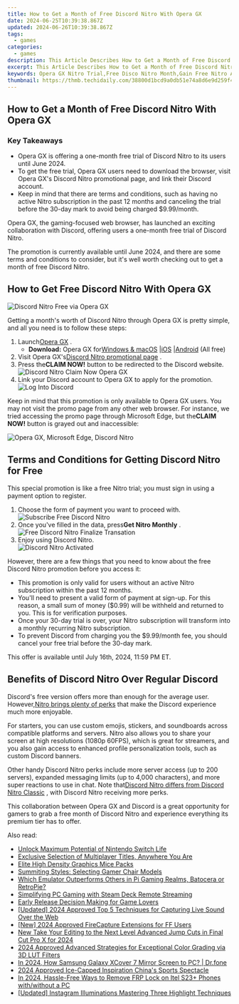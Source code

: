```yaml
---
title: How to Get a Month of Free Discord Nitro With Opera GX
date: 2024-06-25T10:39:38.867Z
updated: 2024-06-26T10:39:38.867Z
tags:
  - games
categories:
  - games
description: This Article Describes How to Get a Month of Free Discord Nitro With Opera GX
excerpt: This Article Describes How to Get a Month of Free Discord Nitro With Opera GX
keywords: Opera GX Nitro Trial,Free Disco Nitro Month,Gain Free Nitro Access,Opera Extend Nitro,Try Operasub Nitro,Monthly Nitro Discount,Get Free Discord Subscription
thumbnail: https://thmb.techidaily.com/38800d1bcd9a0db51e74a8d6e9d259f45c0a81d4cc5911dccf11c067ddd27a33.jpg
---
```


## How to Get a Month of Free Discord Nitro With Opera GX

### Key Takeaways

* Opera GX is offering a one-month free trial of Discord Nitro to its users until June 2024.
* To get the free trial, Opera GX users need to download the browser, visit Opera GX's Discord Nitro promotional page, and link their Discord account.
* Keep in mind that there are terms and conditions, such as having no active Nitro subscription in the past 12 months and canceling the trial before the 30-day mark to avoid being charged $9.99/month.

 Opera GX, the gaming-focused web browser, has launched an exciting collaboration with Discord, offering users a one-month free trial of Discord Nitro.

 The promotion is currently available until June 2024, and there are some terms and conditions to consider, but it's well worth checking out to get a month of free Discord Nitro.

## How to Get Free Discord Nitro With Opera GX

![Discord Nitro Free via Opera GX](https://static1.makeuseofimages.com/wordpress/wp-content/uploads/2023/12/get-discord-nitro-free-opera-gx.jpg)

 Getting a month's worth of Discord Nitro through Opera GX is pretty simple, and all you need is to follow these steps:

1. Launch[Opera GX](https://www.opera.com/gx) .  
   * **Download:** Opera GX for[Windows & macOS](https://www.opera.com/gx) |[iOS](https://apps.apple.com/us/app/opera-gx/id1559740799) |[Android](https://www.anrdoezrs.net/links/7251228/type/dlg/sid/UUmuoUeUpU2031412/https://play.google.com/store/apps/details?id=com.opera.gx) (All free)
2. Visit Opera GX's[Discord Nitro promotional page](http://www.opera.com/gx/discord-nitro) .
3. Press the**CLAIM NOW!** button to be redirected to the Discord website.  
![Discord Nitro Claim Now Opera GX](https://static1.makeuseofimages.com/wordpress/wp-content/uploads/2023/12/discord-nitro-claim-now.jpg)
4. Link your Discord account to Opera GX to apply for the promotion.  
![Log Into Discord](https://static1.makeuseofimages.com/wordpress/wp-content/uploads/2023/12/log-into-discord.jpg)

 Keep in mind that this promotion is only available to Opera GX users. You may not visit the promo page from any other web browser. For instance, we tried accessing the promo page through Microsoft Edge, but the**CLAIM NOW!** button is grayed out and inaccessible:

![Opera GX, Microsoft Edge, Discord Nitro](https://static1.makeuseofimages.com/wordpress/wp-content/uploads/2023/12/opera-gx-microsoft-edge-discord-nitro.jpg)

## Terms and Conditions for Getting Discord Nitro for Free

 This special promotion is like a free Nitro trial; you must sign in using a payment option to register.

1. Choose the form of payment you want to proceed with.  
![Subscribe Free Discord Nitro](https://static1.makeuseofimages.com/wordpress/wp-content/uploads/2023/12/subscribe-free-discord-nitro.jpg)
2. Once you've filled in the data, press**Get Nitro Monthly** .  
![Free Discord Nitro Finalize Transation](https://static1.makeuseofimages.com/wordpress/wp-content/uploads/2023/12/free-discord-nitro-finalize-transation.jpg)
3. Enjoy using Discord Nitro.  
![Discord Nitro Activated](https://static1.makeuseofimages.com/wordpress/wp-content/uploads/2023/12/discord-nitro-activated.jpg)

 However, there are a few things that you need to know about the free Discord Nitro promotion before you access it:

* This promotion is only valid for users without an active Nitro subscription within the past 12 months.
* You'll need to present a valid form of payment at sign-up. For this reason, a small sum of money ($0.99) will be withheld and returned to you. This is for verification purposes.
* Once your 30-day trial is over, your Nitro subscription will transform into a monthly recurring Nitro subscription.
* To prevent Discord from charging you the $9.99/month fee, you should cancel your free trial before the 30-day mark.

This offer is available until July 16th, 2024, 11:59 PM ET.

## Benefits of Discord Nitro Over Regular Discord

 Discord's free version offers more than enough for the average user. However,[Nitro brings plenty of perks](http://www.makeuseof.com/is-discord-nitro-worth-it/) that make the Discord experience much more enjoyable.

 For starters, you can use custom emojis, stickers, and soundboards across compatible platforms and servers. Nitro also allows you to share your screen at high resolutions (1080p 60FPS), which is great for streamers, and you also gain access to enhanced profile personalization tools, such as custom Discord banners.

 Other handy Discord Nitro perks include more server access (up to 200 servers), expanded messaging limits (up to 4,000 characters), and more super reactions to use in chat. Note that[Discord Nitro differs from Discord Nitro Classic](https://www.makeuseof.com/discord-nitro-vs-discord-nitro-classic/) , with Discord Nitro receiving more perks.

 This collaboration between Opera GX and Discord is a great opportunity for gamers to grab a free month of Discord Nitro and experience everything its premium tier has to offer.


<ins class="adsbygoogle"
     style="display:block"
     data-ad-format="autorelaxed"
     data-ad-client="ca-pub-7571918770474297"
     data-ad-slot="1223367746"></ins>



<ins class="adsbygoogle"
     style="display:block"
     data-ad-client="ca-pub-7571918770474297"
     data-ad-slot="8358498916"
     data-ad-format="auto"
     data-full-width-responsive="true"></ins>

<span class="atpl-alsoreadstyle">Also read:</span>
<div><ul>
<li><a href="https://games-able.techidaily.com/unlock-maximum-potential-of-nintendo-switch-life/"><u>Unlock Maximum Potential of Nintendo Switch Life</u></a></li>
<li><a href="https://games-able.techidaily.com/exclusive-selection-of-multiplayer-titles-anywhere-you-are/"><u>Exclusive Selection of Multiplayer Titles, Anywhere You Are</u></a></li>
<li><a href="https://games-able.techidaily.com/elite-high-density-graphics-mice-packs/"><u>Elite High Density Graphics Mice Packs</u></a></li>
<li><a href="https://games-able.techidaily.com/summiting-styles-selecting-gamer-chair-models/"><u>Summiting Styles: Selecting Gamer Chair Models</u></a></li>
<li><a href="https://games-able.techidaily.com/which-emulator-outperforms-others-in-pi-gaming-realms-batocera-or-retropie/"><u>Which Emulator Outperforms Others in Pi Gaming Realms, Batocera or RetroPie?</u></a></li>
<li><a href="https://games-able.techidaily.com/simplifying-pc-gaming-with-steam-deck-remote-streaming/"><u>Simplifying PC Gaming with Steam Deck Remote Streaming</u></a></li>
<li><a href="https://games-able.techidaily.com/early-release-decision-making-for-game-lovers/"><u>Early Release Decision Making for Game Lovers</u></a></li>
<li><a href="https://on-screen-recording.techidaily.com/updated-2024-approved-top-5-techniques-for-capturing-live-sound-over-the-web/"><u>[Updated] 2024 Approved  Top 5 Techniques for Capturing Live Sound Over the Web</u></a></li>
<li><a href="https://desktop-recording.techidaily.com/new-2024-approved-firecapture-extensions-for-ff-users/"><u>[New] 2024 Approved  FireCapture Extensions for FF Users</u></a></li>
<li><a href="https://ai-driven-video-production.techidaily.com/new-take-your-editing-to-the-next-level-advanced-jump-cuts-in-final-cut-pro-x-for-2024/"><u>New Take Your Editing to the Next Level Advanced Jump Cuts in Final Cut Pro X for 2024</u></a></li>
<li><a href="https://extra-lessons.techidaily.com/2024-approved-advanced-strategies-for-exceptional-color-grading-via-3d-lut-filters/"><u>2024 Approved  Advanced Strategies for Exceptional Color Grading via 3D LUT Filters</u></a></li>
<li><a href="https://screen-mirror.techidaily.com/in-2024-how-samsung-galaxy-xcover-7-mirror-screen-to-pc-drfone-by-drfone-android/"><u>In 2024, How Samsung Galaxy XCover 7 Mirror Screen to PC? | Dr.fone</u></a></li>
<li><a href="https://some-techniques.techidaily.com/2024-approved-ice-capped-inspiration-chinas-sports-spectacle/"><u>2024 Approved  Ice-Capped Inspiration  China's Sports Spectacle</u></a></li>
<li><a href="https://bypass-frp.techidaily.com/in-2024-hassle-free-ways-to-remove-frp-lock-on-itel-s23plus-phones-withwithout-a-pc-by-drfone-android/"><u>In 2024, Hassle-Free Ways to Remove FRP Lock on Itel S23+ Phones with/without a PC</u></a></li>
<li><a href="https://instagram-video-recordings.techidaily.com/updated-instagram-illuminations-mastering-three-highlight-techniques/"><u>[Updated] Instagram Illuminations  Mastering Three Highlight Techniques</u></a></li>
</ul></div>
